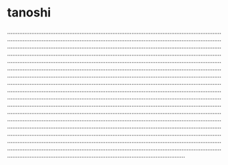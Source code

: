 # tanoshi
...................................................................................................................................................................................................................................................................................................................................................................................................................................................................................................................................................................................................................................................................................................................................................................................................................................................................................................................................................................................................................................................................................................................................................................................................................................................................................................................................................................................................................................................................................................................................................................................................................................................................................................................................................................................................................................................................................................................................................................................................................................................................................................................................................................................................................................................................................................